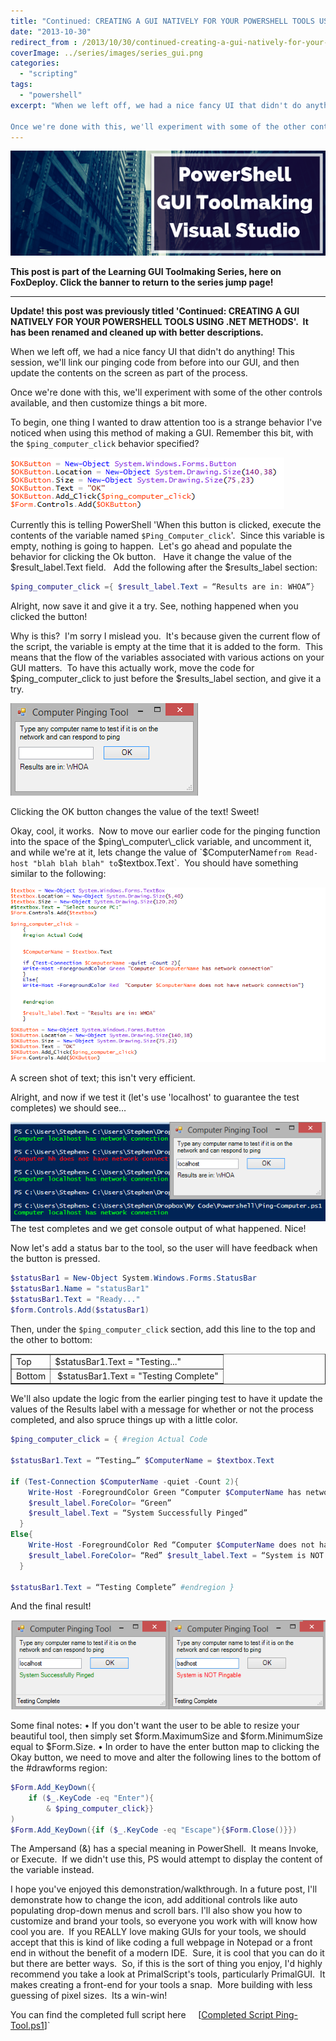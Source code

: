 ```yaml
---
title: "Continued: CREATING A GUI NATIVELY FOR YOUR POWERSHELL TOOLS USING .NET METHODS"
date: "2013-10-30"
redirect_from : /2013/10/30/continued-creating-a-gui-natively-for-your-powershell-tools-using-net-methods
coverImage: ../series/images/series_gui.png
categories: 
  - "scripting"
tags: 
  - "powershell"
excerpt: "When we left off, we had a nice fancy UI that didn't do anything! This session, we'll link our pinging code from before into our GUI, and then update the contents on the screen as part of the process.

Once we're done with this, we'll experiment with some of the other controls available, and then customize things a bit more."
---
```


[![series_PowerShellGUI](../series/images/series_gui.png)](/series/LearningGUIs)

**This post is part of the Learning GUI Toolmaking Series, here on FoxDeploy. Click the banner to return to the series jump page!**

* * *

**Update! this post was previously titled 'Continued: CREATING A GUI NATIVELY FOR YOUR POWERSHELL TOOLS USING .NET METHODS'.  It has been renamed and cleaned up with better descriptions.**

When we left off, we had a nice fancy UI that didn't do anything! This session, we'll link our pinging code from before into our GUI, and then update the contents on the screen as part of the process.

Once we're done with this, we'll experiment with some of the other controls available, and then customize things a bit more.

To begin, one thing I wanted to draw attention too is a strange behavior I've noticed when using this method of making a GUI. Remember this bit, with the `$ping_computer_click` behavior specified?

![](../assets/images/2013/10/images/ep2_pingtool_01.png)

Currently this is telling PowerShell 'When this button is clicked, execute the contents of the variable named `$Ping_Computer_click`'.  Since this variable is empty, nothing is going to happen.  Let's go ahead and populate the behavior for clicking the Ok button.   Have it change the value of the $result\_label.Text field.   Add the following after the $results\_label section:

```powershell
$ping_computer_click ={ $result_label.Text = “Results are in: WHOA”} 
```

Alright, now save it and give it a try. See, nothing happened when you clicked the button!

Why is this?  I'm sorry I mislead you.  It's because given the current flow of the script, the variable is empty at the time that it is added to the form.  This means that the flow of the variables associated with various actions on your GUI matters.  To have this actually work, move the code for $ping\_computer\_click to just before the $results\_label section, and give it a try.

![](../assets/images/2013/10/images/ep2_pingtool_02.png) 

Clicking the OK button changes the value of the text! Sweet!

Okay, cool, it works.  Now to move our earlier code for the pinging function into the space of the $ping\_computer\_click variable, and uncomment it, and while we're at it, lets change the value of `$ComputerName` from Read-host "blah blah blah" to `$textbox.Text`​.  You should have something similar to the following:

![](../assets/images/2013/10/images/ep2_pingtool_03.png) 

A screen shot of text; this isn't very efficient.

Alright, and now if we test it (let's use 'localhost' to guarantee the test completes) we should see…

![](../assets/images/2013/10/images/ep2_pingtool_04.png) The test completes and we get console output of what happened. Nice!

Now let's add a status bar to the tool, so the user will have feedback when the button is pressed.


```powershell
$statusBar1 = New-Object System.Windows.Forms.StatusBar 
$statusBar1.Name = "statusBar1" 
$statusBar1.Text = "Ready..." 
$form.Controls.Add($statusBar1)
```
Then, under the `$ping_computer_click` section, add this line to the top and the other to bottom:

<table border="1" cellspacing="0" cellpadding="0"><tbody><tr><td>Top</td><td>$statusBar1.Text = "Testing..."</td></tr><tr><td>Bottom</td><td>&nbsp;$statusBar1.Text = "Testing Complete"</td></tr></tbody></table>

We'll also update the logic from the earlier pinging test to have it update the values of the Results label with a message for whether or not the process completed, and also spruce things up with a little color.


```powershell
$ping_computer_click = { #region Actual Code

$statusBar1.Text = “Testing…” $ComputerName = $textbox.Text

if (Test-Connection $ComputerName -quiet -Count 2){ 
    Write-Host -ForegroundColor Green “Computer $ComputerName has network connection” 
    $result_label.ForeColor= “Green” 
    $result_label.Text = “System Successfully Pinged” 
  } 
Else{ 
    Write-Host -ForegroundColor Red “Computer $ComputerName does not have network connection” 
    $result_label.ForeColor= “Red” $result_label.Text = “System is NOT Pingable” 
  }

$statusBar1.Text = “Testing Complete” #endregion }
```
And the final result!

![](../assets/images/2013/10/images/ep2_pingtool_05.png)

Some final notes: • If you don't want the user to be able to resize your beautiful tool, then simply set $form.MaximumSize and $form.MinimumSize equal to $Form.Size. • In order to have the enter button map to clicking the Okay button, we need to move and alter the following lines to the bottom of the #drawforms region:

```powershell
$Form.Add_KeyDown({
    if ($_.KeyCode -eq "Enter"){
        & $ping_computer_click}}
) 
$Form.Add_KeyDown({if ($_.KeyCode -eq "Escape"){$Form.Close()}})
```
The Ampersand (&) has a special meaning in PowerShell.  It means Invoke, or Execute.  If we didn't use this, PS would attempt to display the content of the variable instead.

I hope you've enjoyed this demonstration/walkthrough. In a future post, I'll demonstrate how to change the icon, add additional controls like auto populating drop-down menus and scroll bars. I'll also show you how to customize and brand your tools, so everyone you work with will know how cool you are.  If you REALLY love making GUIs for your tools, we should accept that this is kind of like coding a full webpage in Notepad or a front end in without the benefit of a modern IDE.  Sure, it is cool that you can do it but there are better ways.  So, if this is the sort of thing you enjoy, I'd highly recommend you take a look at PrimalScript's tools, particularly PrimalGUI.  It makes creating a front-end for your tools a snap.  More building with less guessing of pixel sizes.  Its a win-win!

You can find the completed full script here     [[Completed Script Ping-Tool.ps1](http://foxdeploy.com/code-and-scripts/completed-script-ping-tool-ps1/ "Completed Script Ping-Tool.ps1")]`
